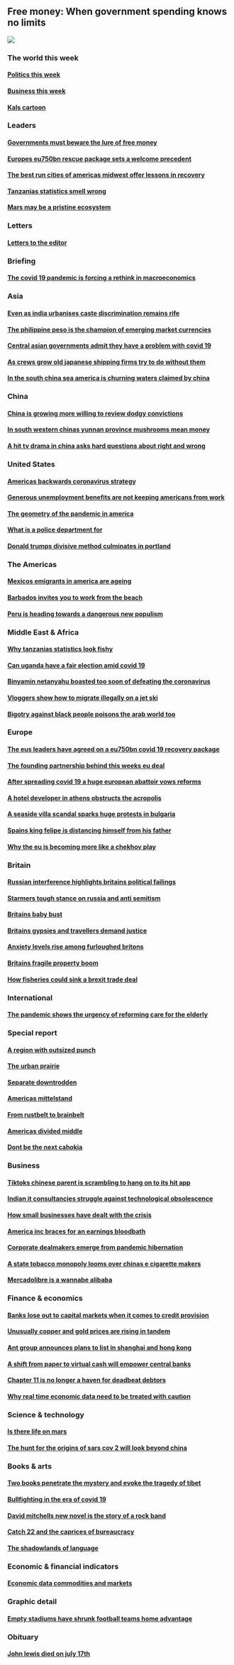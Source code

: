 ## Free money: When government spending knows no limits
![](./cover.jpg)
### The world this week
#### [Politics this week](./The%20world%20this%20week/politics-this-week.md)
#### [Business this week](./The%20world%20this%20week/business-this-week.md)
#### [Kals cartoon](./The%20world%20this%20week/kals-cartoon.md)
### Leaders
#### [Governments must beware the lure of free money](./Leaders/governments-must-beware-the-lure-of-free-money.md)
#### [Europes eu750bn rescue package sets a welcome precedent](./Leaders/europes-eu750bn-rescue-package-sets-a-welcome-precedent.md)
#### [The best run cities of americas midwest offer lessons in recovery](./Leaders/the-best-run-cities-of-americas-midwest-offer-lessons-in-recovery.md)
#### [Tanzanias statistics smell wrong](./Leaders/tanzanias-statistics-smell-wrong.md)
#### [Mars may be a pristine ecosystem](./Leaders/mars-may-be-a-pristine-ecosystem.md)
### Letters
#### [Letters to the editor](./Letters/letters-to-the-editor.md)
### Briefing
#### [The covid 19 pandemic is forcing a rethink in macroeconomics](./Briefing/the-covid-19-pandemic-is-forcing-a-rethink-in-macroeconomics.md)
### Asia
#### [Even as india urbanises caste discrimination remains rife](./Asia/even-as-india-urbanises-caste-discrimination-remains-rife.md)
#### [The philippine peso is the champion of emerging market currencies](./Asia/the-philippine-peso-is-the-champion-of-emerging-market-currencies.md)
#### [Central asian governments admit they have a problem with covid 19](./Asia/central-asian-governments-admit-they-have-a-problem-with-covid-19.md)
#### [As crews grow old japanese shipping firms try to do without them](./Asia/as-crews-grow-old-japanese-shipping-firms-try-to-do-without-them.md)
#### [In the south china sea america is churning waters claimed by china](./Asia/in-the-south-china-sea-america-is-churning-waters-claimed-by-china.md)
### China
#### [China is growing more willing to review dodgy convictions](./China/china-is-growing-more-willing-to-review-dodgy-convictions.md)
#### [In south western chinas yunnan province mushrooms mean money](./China/in-south-western-chinas-yunnan-province-mushrooms-mean-money.md)
#### [A hit tv drama in china asks hard questions about right and wrong](./China/a-hit-tv-drama-in-china-asks-hard-questions-about-right-and-wrong.md)
### United States
#### [Americas backwards coronavirus strategy](./United%20States/americas-backwards-coronavirus-strategy.md)
#### [Generous unemployment benefits are not keeping americans from work](./United%20States/generous-unemployment-benefits-are-not-keeping-americans-from-work.md)
#### [The geometry of the pandemic in america](./United%20States/the-geometry-of-the-pandemic-in-america.md)
#### [What is a police department for](./United%20States/what-is-a-police-department-for.md)
#### [Donald trumps divisive method culminates in portland](./United%20States/donald-trumps-divisive-method-culminates-in-portland.md)
### The Americas
#### [Mexicos emigrants in america are ageing](./The%20Americas/mexicos-emigrants-in-america-are-ageing.md)
#### [Barbados invites you to work from the beach](./The%20Americas/barbados-invites-you-to-work-from-the-beach.md)
#### [Peru is heading towards a dangerous new populism](./The%20Americas/peru-is-heading-towards-a-dangerous-new-populism.md)
### Middle East & Africa
#### [Why tanzanias statistics look fishy](./Middle%20East%20&%20Africa/why-tanzanias-statistics-look-fishy.md)
#### [Can uganda have a fair election amid covid 19](./Middle%20East%20&%20Africa/can-uganda-have-a-fair-election-amid-covid-19.md)
#### [Binyamin netanyahu boasted too soon of defeating the coronavirus](./Middle%20East%20&%20Africa/binyamin-netanyahu-boasted-too-soon-of-defeating-the-coronavirus.md)
#### [Vloggers show how to migrate illegally on a jet ski](./Middle%20East%20&%20Africa/vloggers-show-how-to-migrate-illegally-on-a-jet-ski.md)
#### [Bigotry against black people poisons the arab world too](./Middle%20East%20&%20Africa/bigotry-against-black-people-poisons-the-arab-world-too.md)
### Europe
#### [The eus leaders have agreed on a eu750bn covid 19 recovery package](./Europe/the-eus-leaders-have-agreed-on-a-eu750bn-covid-19-recovery-package.md)
#### [The founding partnership behind this weeks eu deal](./Europe/the-founding-partnership-behind-this-weeks-eu-deal.md)
#### [After spreading covid 19 a huge european abattoir vows reforms](./Europe/after-spreading-covid-19-a-huge-european-abattoir-vows-reforms.md)
#### [A hotel developer in athens obstructs the acropolis](./Europe/a-hotel-developer-in-athens-obstructs-the-acropolis.md)
#### [A seaside villa scandal sparks huge protests in bulgaria](./Europe/a-seaside-villa-scandal-sparks-huge-protests-in-bulgaria.md)
#### [Spains king felipe is distancing himself from his father](./Europe/spains-king-felipe-is-distancing-himself-from-his-father.md)
#### [Why the eu is becoming more like a chekhov play](./Europe/why-the-eu-is-becoming-more-like-a-chekhov-play.md)
### Britain
#### [Russian interference highlights britains political failings](./Britain/russian-interference-highlights-britains-political-failings.md)
#### [Starmers tough stance on russia and anti semitism](./Britain/starmers-tough-stance-on-russia-and-anti-semitism.md)
#### [Britains baby bust](./Britain/britains-baby-bust.md)
#### [Britains gypsies and travellers demand justice](./Britain/britains-gypsies-and-travellers-demand-justice.md)
#### [Anxiety levels rise among furloughed britons](./Britain/anxiety-levels-rise-among-furloughed-britons.md)
#### [Britains fragile property boom](./Britain/britains-fragile-property-boom.md)
#### [How fisheries could sink a brexit trade deal](./Britain/how-fisheries-could-sink-a-brexit-trade-deal.md)
### International
#### [The pandemic shows the urgency of reforming care for the elderly](./International/the-pandemic-shows-the-urgency-of-reforming-care-for-the-elderly.md)
### Special report
#### [A region with outsized punch](./Special%20report/a-region-with-outsized-punch.md)
#### [The urban prairie](./Special%20report/the-urban-prairie.md)
#### [Separate downtrodden](./Special%20report/separate-downtrodden.md)
#### [Americas mittelstand](./Special%20report/americas-mittelstand.md)
#### [From rustbelt to brainbelt](./Special%20report/from-rustbelt-to-brainbelt.md)
#### [Americas divided middle](./Special%20report/americas-divided-middle.md)
#### [Dont be the next cahokia](./Special%20report/dont-be-the-next-cahokia.md)
### Business
#### [Tiktoks chinese parent is scrambling to hang on to its hit app](./Business/tiktoks-chinese-parent-is-scrambling-to-hang-on-to-its-hit-app.md)
#### [Indian it consultancies struggle against technological obsolescence](./Business/indian-it-consultancies-struggle-against-technological-obsolescence.md)
#### [How small businesses have dealt with the crisis](./Business/how-small-businesses-have-dealt-with-the-crisis.md)
#### [America inc braces for an earnings bloodbath](./Business/america-inc-braces-for-an-earnings-bloodbath.md)
#### [Corporate dealmakers emerge from pandemic hibernation](./Business/corporate-dealmakers-emerge-from-pandemic-hibernation.md)
#### [A state tobacco monopoly looms over chinas e cigarette makers](./Business/a-state-tobacco-monopoly-looms-over-chinas-e-cigarette-makers.md)
#### [Mercadolibre is a wannabe alibaba](./Business/mercadolibre-is-a-wannabe-alibaba.md)
### Finance & economics
#### [Banks lose out to capital markets when it comes to credit provision](./Finance%20&%20economics/banks-lose-out-to-capital-markets-when-it-comes-to-credit-provision.md)
#### [Unusually copper and gold prices are rising in tandem](./Finance%20&%20economics/unusually-copper-and-gold-prices-are-rising-in-tandem.md)
#### [Ant group announces plans to list in shanghai and hong kong](./Finance%20&%20economics/ant-group-announces-plans-to-list-in-shanghai-and-hong-kong.md)
#### [A shift from paper to virtual cash will empower central banks](./Finance%20&%20economics/a-shift-from-paper-to-virtual-cash-will-empower-central-banks.md)
#### [Chapter 11 is no longer a haven for deadbeat debtors](./Finance%20&%20economics/chapter-11-is-no-longer-a-haven-for-deadbeat-debtors.md)
#### [Why real time economic data need to be treated with caution](./Finance%20&%20economics/why-real-time-economic-data-need-to-be-treated-with-caution.md)
### Science & technology
#### [Is there life on mars](./Science%20&%20technology/is-there-life-on-mars.md)
#### [The hunt for the origins of sars cov 2 will look beyond china](./Science%20&%20technology/the-hunt-for-the-origins-of-sars-cov-2-will-look-beyond-china.md)
### Books & arts
#### [Two books penetrate the mystery and evoke the tragedy of tibet](./Books%20&%20arts/two-books-penetrate-the-mystery-and-evoke-the-tragedy-of-tibet.md)
#### [Bullfighting in the era of covid 19](./Books%20&%20arts/bullfighting-in-the-era-of-covid-19.md)
#### [David mitchells new novel is the story of a rock band](./Books%20&%20arts/david-mitchells-new-novel-is-the-story-of-a-rock-band.md)
#### [Catch 22 and the caprices of bureaucracy](./Books%20&%20arts/catch-22-and-the-caprices-of-bureaucracy.md)
#### [The shadowlands of language](./Books%20&%20arts/the-shadowlands-of-language.md)
### Economic & financial indicators
#### [Economic data commodities and markets](./Economic%20&%20financial%20indicators/economic-data-commodities-and-markets.md)
### Graphic detail
#### [Empty stadiums have shrunk football teams home advantage](./Graphic%20detail/empty-stadiums-have-shrunk-football-teams-home-advantage.md)
### Obituary
#### [John lewis died on july 17th](./Obituary/john-lewis-died-on-july-17th.md)
